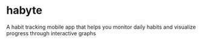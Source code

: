# habyte
A habit tracking mobile app that helps you monitor daily habits and visualize progress through interactive graphs

